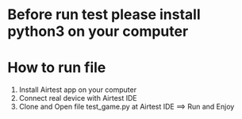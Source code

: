# Before run test please install python3 on your computer
# How to run file
1. Install Airtest app on your computer
2. Connect real device with Airtest IDE
3. Clone and Open file test_game.py at Airtest IDE
==> Run and Enjoy
